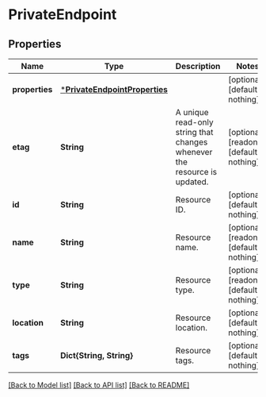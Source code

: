 # PrivateEndpoint


## Properties
Name | Type | Description | Notes
------------ | ------------- | ------------- | -------------
**properties** | [***PrivateEndpointProperties**](PrivateEndpointProperties.md) |  | [optional] [default to nothing]
**etag** | **String** | A unique read-only string that changes whenever the resource is updated. | [optional] [readonly] [default to nothing]
**id** | **String** | Resource ID. | [optional] [default to nothing]
**name** | **String** | Resource name. | [optional] [readonly] [default to nothing]
**type** | **String** | Resource type. | [optional] [readonly] [default to nothing]
**location** | **String** | Resource location. | [optional] [default to nothing]
**tags** | **Dict{String, String}** | Resource tags. | [optional] [default to nothing]


[[Back to Model list]](../README.md#models) [[Back to API list]](../README.md#api-endpoints) [[Back to README]](../README.md)


